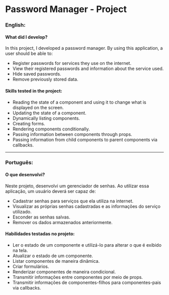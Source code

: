 # Password Manager - Project

### English:

#### What did I develop?

In this project, I developed a password manager. By using this application, a user should be able to:
- Register passwords for services they use on the internet.
- View their registered passwords and information about the service used.
- Hide saved passwords.
- Remove previously stored data.

#### Skills tested in the project:

- Reading the state of a component and using it to change what is displayed on the screen.
- Updating the state of a component.
- Dynamically listing components.
- Creating forms.
- Rendering components conditionally.
- Passing information between components through props.
- Passing information from child components to parent components via callbacks.

---

### Português:

#### O que desenvolvi?

Neste projeto, desenvolvi um gerenciador de senhas. Ao utilizar essa aplicação, um usuário deverá ser capaz de:
- Cadastrar senhas para serviços que ela utiliza na internet.
- Visualizar as próprias senhas cadastradas e as informações do serviço utilizado.
- Esconder as senhas salvas.
- Remover os dados armazenados anteriormente.

#### Habilidades testadas no projeto:

- Ler o estado de um componente e utilizá-lo para alterar o que é exibido na tela.
- Atualizar o estado de um componente.
- Listar componentes de maneira dinâmica.
- Criar formulários.
- Renderizar componentes de maneira condicional.
- Transmitir informações entre componentes por meio de props.
- Transmitir informações de componentes-filhos para componentes-pais via callbacks.

